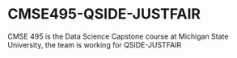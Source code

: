 # CMSE495-QSIDE-JUSTFAIR
CMSE 495 is the Data Science Capstone course at Michigan State University, the team is working for QSIDE-JUSTFAIR 
